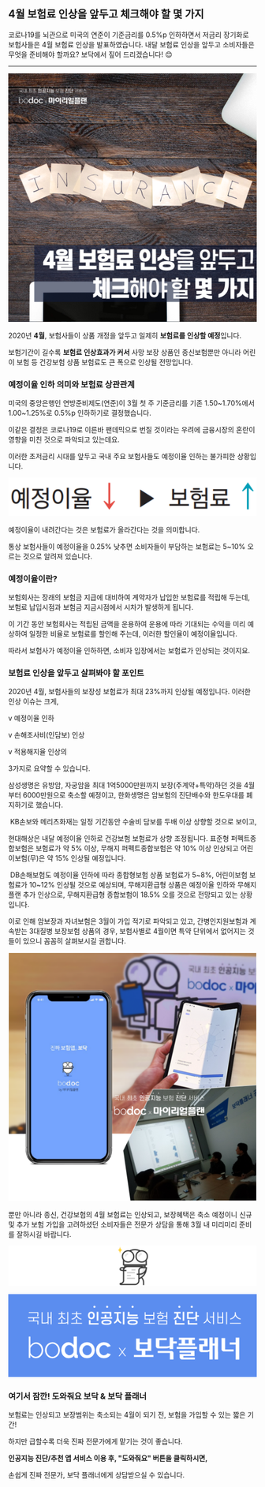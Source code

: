 ## 4월 보험료 인상을 앞두고 체크해야 할 몇 가지

코로나19를 뇌관으로 미국의 연준이 기준금리를 0.5%p 인하하면서 저금리 장기화로 보험사들은 4월 보험료 인상을 발표하였습니다. 내달 보험료 인상을 앞두고 소비자들은 무엇을 준비해야 할까요? 보닥에서 짚어 드리겠습니다! 😊

---------------------------------------

![alt img](https://raw.githubusercontent.com/aijinet/doctor-contents/master/contents/202003/200311/보험료인상1.png)


2020년 **4월**, 보험사들이 상품 개정을 앞두고 일제히 **보험료를 인상할 예정**입니다.​


보험기간이 길수록 **보험료 인상효과가 커서** 사망 보장 상품인 종신보험뿐만 아니라 어린이 보험 등 건강보험 상품 보험료도 큰 폭으로 인상될 전망입니다.


### 예정이율 인하 의미와 보험료 상관관계


미국의 중앙은행인 연방준비제도(연준)이 3월 첫 주 기준금리를 기존 1.50~1.70%에서 1.00~1.25%로 0.5%p 인하하기로 결정했습니다. 


이같은 결정은 코로나19로 이른바 팬데믹으로 번질 것이라는 우려에 금융시장의 혼란이 영향을 미친 것으로 파악되고 있는데요. 


​이러한 초저금리 시대를 앞두고 국내 주요 보험사들도 예정이율 인하는 불가피한 상황입니다.


![alt img](https://raw.githubusercontent.com/aijinet/doctor-contents/master/contents/202003/200311/보험료인상2.png)


예정이율이 내려간다는 것은 보험료가 올라간다는 것을 의미합니다. 


통상 보험사들이 예정이율을 0.25% 낮추면 소비자들이 부담하는 보험료는 5~10% 오르는 것으로 알려져 있습니다.


### 예정이율이란?


보험회사는 장래의 보험금 지급에 대비하여 계약자가 납입한 보험료를 적립해 두는데, 보험료 납입시점과 보험금 지금시점에서 시차가 발생하게 됩니다. 


이 기간 동안 보험회사는 적립된 금액을 운용하여 운용에 따라 기대되는 수익을 미리 예상하여 일정한 비율로 보험료를 할인해 주는데, 이러한 할인율이 예정이율입니다. 
​

따라서 보험사가 예정이율 인하하면, 소비자 입장에서는 보험료가 인상되는 것이지요.


### 보험료 인상을 앞두고 살펴봐야 할 포인트


2020년 4월, 보험사들의 보장성 보험료가 최대 23%까지 인상될 예정입니다. 이러한 인상 이슈는 크게,​

v 예정이율 인하


v 손해조사비(인담보) 인상


v 적용해지율 인상의 


​3가지로 요약할 수 있습니다.


삼성생명은 유방암, 자궁암을 최대 1억5000만원까지 보장(주계약+특약)하던 것을 4월부터 6000만원으로 축소할 예정이고, 한화생명은 암보험의 진단배수와 한도우대를 폐지하기로 했습니다. 

​
KB손보와 메리츠화재는 일정 기간동안 수술비 담보를 두배 이상 상향할 것으로 보이고,


현대해상은 내달 예정이율 인하로 건강보험 보험료가 상향 조정됩니다. 표준형 퍼펙트종합보험은 보험료가 약 5% 이상, 무해지 퍼펙트종합보험은 약 10% 이상 인상되고 어린이보험(무)은 약 15% 인상될 예정입니다.

​
DB손해보험도 예정이율 인하에 따라 종합형보험 상품 보험료가 5~8%, 어린이보험 보험료가 10~12% 인상될 것으로 예상되며, 무해지환급형 상품은 예정이율 인하와 무해지 플랜 추가 인상으로, 무해지환급형 종합보험이 18.5% 오를 것으로 전망되고 있는 상황입니다.


이로 인해 암보장과 자녀보험은 3월이 가입 적기로 파악되고 있고, 간병인지원보험과 계속받는 3대질병 보장보험 상품의 경우, 보험사별로 4월이면 특약 단위에서 없어지는 것들이 있으니 꼼꼼히 살펴보시길 권합니다.


![alt img](https://raw.githubusercontent.com/aijinet/doctor-contents/master/contents/202003/200311/보험료인상3.png)


뿐만 아니라 종신, 건강보험의 4월 보험료는 인상되고, 보장혜택은 축소 예정이니 신규 및 추가 보험 가입을 고려하셨던 소비자들은 전문가 상담을 통해 3월 내 미리미리 준비를 잘하시길 바랍니다.


![alt img](https://raw.githubusercontent.com/aijinet/doctor-contents/master/contents/202003/200311/보험료인상4.png)


![alt img](https://raw.githubusercontent.com/aijinet/doctor-contents/master/contents/202003/200311/보험료인상5.png)


### 여기서 잠깐! 도와줘요 보닥 & 보닥 플래너


보험료는 인상되고 보장범위는 축소되는 4월이 되기 전, 보험을 가입할 수 있는 짧은 기간!


하지만 급할수록 더욱 진짜 전문가에게 맡기는 것이 좋습니다. 


**인공지능 진단/추천 앱 서비스 이용 후, "도와줘요" 버튼을 클릭하시면,**


​손쉽게 진짜 전문가, 보닥 플래너에게 상담받으실 수 있습니다.